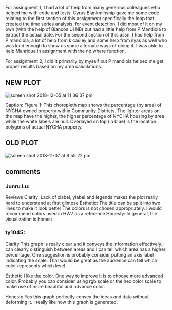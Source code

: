For assingment 1, I had a lot of help from many generous colleagues who helped me with code and tests. 
Cyrus Blankminship gave me some code relating to the first section of this assignment specifically the loop that created the time series analysis. 
for event detection, I did most of it on my own (with the help of Biancos UI NB) but had a little help from P Mandiola to extract the actual date. 
For the second section of this assn, I had help from P mandiola, a lot of help from k cauley and some help from ilyas as well who was kind enough to show us some alternate ways of doing it. 
I was able to help Manrique in assignment with the np.where function. 

For assignment 2, I did it primarily by myself but P mandiola helped me get proper results based on my area caluclations.

## NEW PLOT
![screen shot 2018-12-05 at 11 36 37 pm](https://user-images.githubusercontent.com/41444592/49561758-bb19d900-f8e6-11e8-81f2-038d9baaa748.png)

Caption: Figure 1: This choropleth map shows the percentage (by area) of NYCHA owned property within Community Districts. The lighter areas on the map have the higher, the higher percentage of NYCHA housing by area while the white labels are null. Overlayed on top (in blue) is the location polygons of actual NYCHA property.

## OLD PLOT 
![screen shot 2018-11-07 at 8 55 22 pm](https://user-images.githubusercontent.com/41444592/49561887-38454e00-f8e7-11e8-8ff8-40f9508992b1.png)

## comments

### Junru Lu:
Reviews
Clarity: Lack of xlabel, ylabel and legends makes the plot really hard to understand at first glimpse
Esthetic:
The title can be split into two lines to make it look better
The colors is not chosen appropriately. I would recommend colors used in HW7 as a reference
Honesty: In general, the visualization is honest

### ty1045:
Clarity
This graph is really clear and it conveys the information effectively. I can clearly distinguish between areas and I can tell which area has a higher percentage. One suggestion is probably consider putting an axis label indicating the scale. That would be great as the audience can tell which color represents which level.

Esthetic
I like the color. One way to improve it is to choose more advanced color. Probably you can consider using rgb scale or the hex color scale to make use of more beautiful and advance color.

Honesty
Yes this graph perfectly convey the ideas and data without deforming it. I really like how this graph is generated.
